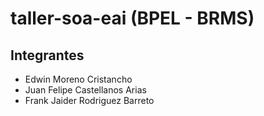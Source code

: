 # taller-soa-eai (BPEL - BRMS)

## Integrantes
- Edwin Moreno Cristancho
- Juan Felipe Castellanos Arias
- Frank Jaider Rodriguez Barreto
